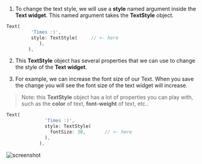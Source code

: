 

1. To change the text style, we will use a **style** named argument inside the **Text widget**. This named argument takes the **TextStyle** object.

```dart
Text(
         'Times :)',
         style: TextStyle(     // <- here 
         	),
        ),

```



2. This **TextStyle** object has several properties that we can use to change the style of the **Text widget**.



3. For example, we can increase the font size of our Text. When you save the change you will see the font size of the text widget will increase.

> Note: this **TextStyle** object has a lot of properties you can play with, such as the **color** of text, **font-weight** of text, etc..



```dart
Text(
              'Times :)',
              style: TextStyle(                       
                fontSize: 30,       // <- here
              ),
            ),

```



![screenshot](https://lh3.googleusercontent.com/TNDK__hl5bqpRwmkY_uEFMz7O4Hi5q2WguMj5Q1vcQ8tU3t33JwDm_R71XNz4ZQDCuJzC32hra5P4mu6BK7L1MdibMA2tV06CBw4lBQxLnUH0B8PiUHuz4L1Z9A8-tCw_ySiYIiu)







